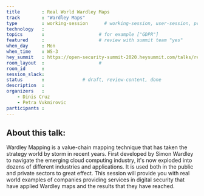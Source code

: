 ```yaml
---
title        : Real World Wardley Maps
track        : "Wardley Maps"
type         : working-session      # working-session, user-session, product-session
technology   :
topics       :                    # for example ["GDPR"]
featured     :                    # review with summit team "yes"
when_day     : Mon
when_time    : WS-3
hey_summit   : https://open-security-summit-2020.heysummit.com/talks/real-world-wardley-maps/
room_layout  :                    #
room_id      : 
session_slack: 
status       :              # draft, review-content, done
description  :
organizers   :
    - Dinis Cruz
    - Petra Vukmirovic
participants :
---
```


## About this talk: 
Wardley Mapping is a value-chain mapping technique that has taken the strategy world by storm in recent years. First developed by Simon Wardley to navigate the emerging cloud computing industry, it's now exploded into dozens of different industries and applications. It is used both in the public and private sectors to great effect. This session will provide you with real world examples of companies providing services in digital security that have applied Wardley maps and the results that they have reached. 
